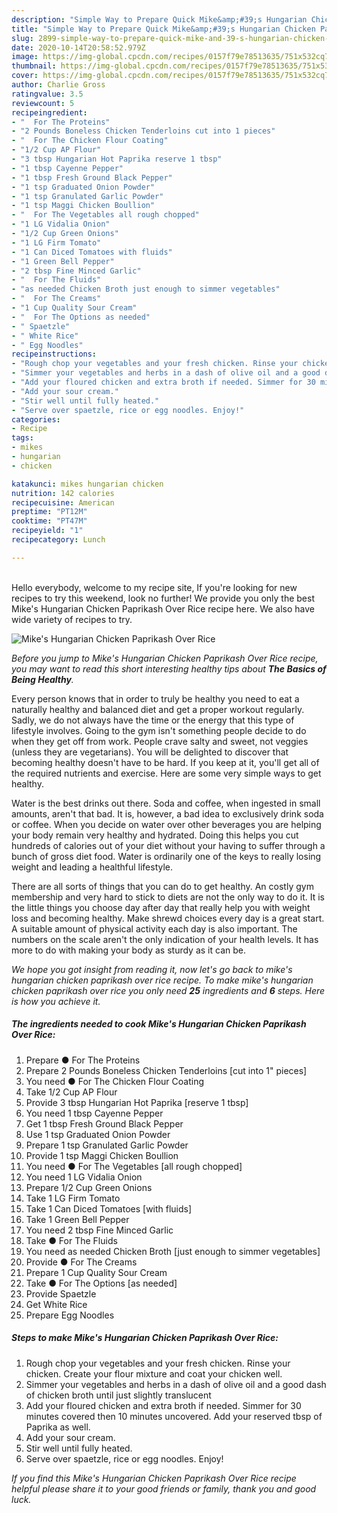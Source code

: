 ```yaml
---
description: "Simple Way to Prepare Quick Mike&amp;#39;s Hungarian Chicken Paprikash Over Rice"
title: "Simple Way to Prepare Quick Mike&amp;#39;s Hungarian Chicken Paprikash Over Rice"
slug: 2899-simple-way-to-prepare-quick-mike-and-39-s-hungarian-chicken-paprikash-over-rice
date: 2020-10-14T20:58:52.979Z
image: https://img-global.cpcdn.com/recipes/0157f79e78513635/751x532cq70/mikes-hungarian-chicken-paprikash-over-rice-recipe-main-photo.jpg
thumbnail: https://img-global.cpcdn.com/recipes/0157f79e78513635/751x532cq70/mikes-hungarian-chicken-paprikash-over-rice-recipe-main-photo.jpg
cover: https://img-global.cpcdn.com/recipes/0157f79e78513635/751x532cq70/mikes-hungarian-chicken-paprikash-over-rice-recipe-main-photo.jpg
author: Charlie Gross
ratingvalue: 3.5
reviewcount: 5
recipeingredient:
- "  For The Proteins"
- "2 Pounds Boneless Chicken Tenderloins cut into 1 pieces"
- "  For The Chicken Flour Coating"
- "1/2 Cup AP Flour"
- "3 tbsp Hungarian Hot Paprika reserve 1 tbsp"
- "1 tbsp Cayenne Pepper"
- "1 tbsp Fresh Ground Black Pepper"
- "1 tsp Graduated Onion Powder"
- "1 tsp Granulated Garlic Powder"
- "1 tsp Maggi Chicken Boullion"
- "  For The Vegetables all rough chopped"
- "1 LG Vidalia Onion"
- "1/2 Cup Green Onions"
- "1 LG Firm Tomato"
- "1 Can Diced Tomatoes with fluids"
- "1 Green Bell Pepper"
- "2 tbsp Fine Minced Garlic"
- "  For The Fluids"
- "as needed Chicken Broth just enough to simmer vegetables"
- "  For The Creams"
- "1 Cup Quality Sour Cream"
- "  For The Options as needed"
- " Spaetzle"
- " White Rice"
- " Egg Noodles"
recipeinstructions:
- "Rough chop your vegetables and your fresh chicken. Rinse your chicken. Create your flour mixture and coat your chicken well."
- "Simmer your vegetables and herbs in a dash of olive oil and a good dash of chicken broth until just slightly translucent"
- "Add your floured chicken and extra broth if needed. Simmer for 30 minutes covered then 10 minutes uncovered. Add your reserved tbsp of Paprika as well."
- "Add your sour cream."
- "Stir well until fully heated."
- "Serve over spaetzle, rice or egg noodles. Enjoy!"
categories:
- Recipe
tags:
- mikes
- hungarian
- chicken

katakunci: mikes hungarian chicken 
nutrition: 142 calories
recipecuisine: American
preptime: "PT12M"
cooktime: "PT47M"
recipeyield: "1"
recipecategory: Lunch

---
```

<br>
Hello everybody, welcome to my recipe site, If you're looking for new recipes to try this weekend, look no further! We provide you only the best Mike&#39;s Hungarian Chicken Paprikash Over Rice recipe here. We also have wide variety of recipes to try.
<br>


![Mike&#39;s Hungarian Chicken Paprikash Over Rice](https://img-global.cpcdn.com/recipes/0157f79e78513635/751x532cq70/mikes-hungarian-chicken-paprikash-over-rice-recipe-main-photo.jpg)

<i>Before you jump to Mike&#39;s Hungarian Chicken Paprikash Over Rice recipe, you may want to read this short interesting healthy tips about <strong>The Basics of Being Healthy</strong>.</i>

Every person knows that in order to truly be healthy you need to eat a naturally healthy and balanced diet and get a proper workout regularly. Sadly, we do not always have the time or the energy that this type of lifestyle involves. Going to the gym isn't something people decide to do when they get off from work. People crave salty and sweet, not veggies (unless they are vegetarians). You will be delighted to discover that becoming healthy doesn't have to be hard. If you keep at it, you'll get all of the required nutrients and exercise. Here are some very simple ways to get healthy.

Water is the best drinks out there. Soda and coffee, when ingested in small amounts, aren't that bad. It is, however, a bad idea to exclusively drink soda or coffee. When you decide on water over other beverages you are helping your body remain very healthy and hydrated. Doing this helps you cut hundreds of calories out of your diet without your having to suffer through a bunch of gross diet food. Water is ordinarily one of the keys to really losing weight and leading a healthful lifestyle.

There are all sorts of things that you can do to get healthy. An costly gym membership and very hard to stick to diets are not the only way to do it. It is the little things you choose day after day that really help you with weight loss and becoming healthy. Make shrewd choices every day is a great start. A suitable amount of physical activity each day is also important. The numbers on the scale aren't the only indication of your health levels. It has more to do with making your body as sturdy as it can be. 


<i>We hope you got insight from reading it, now let's go back to mike&#39;s hungarian chicken paprikash over rice recipe. To make mike&#39;s hungarian chicken paprikash over rice you only need <strong>25</strong> ingredients and <strong>6</strong> steps. Here is how you achieve it.
</i>

##### The ingredients needed to cook Mike&#39;s Hungarian Chicken Paprikash Over Rice:

1. Prepare  ● For The Proteins
1. Prepare 2 Pounds Boneless Chicken Tenderloins [cut into 1&#34; pieces]
1. You need  ● For The Chicken Flour Coating
1. Take 1/2 Cup AP Flour
1. Provide 3 tbsp Hungarian Hot Paprika [reserve 1 tbsp]
1. You need 1 tbsp Cayenne Pepper
1. Get 1 tbsp Fresh Ground Black Pepper
1. Use 1 tsp Graduated Onion Powder
1. Prepare 1 tsp Granulated Garlic Powder
1. Provide 1 tsp Maggi Chicken Boullion
1. You need  ● For The Vegetables [all rough chopped]
1. You need 1 LG Vidalia Onion
1. Prepare 1/2 Cup Green Onions
1. Take 1 LG Firm Tomato
1. Take 1 Can Diced Tomatoes [with fluids]
1. Take 1 Green Bell Pepper
1. You need 2 tbsp Fine Minced Garlic
1. Take  ● For The Fluids
1. You need as needed Chicken Broth [just enough to simmer vegetables]
1. Provide  ● For The Creams
1. Prepare 1 Cup Quality Sour Cream
1. Take  ● For The Options [as needed]
1. Provide  Spaetzle
1. Get  White Rice
1. Prepare  Egg Noodles


##### Steps to make Mike&#39;s Hungarian Chicken Paprikash Over Rice:

1. Rough chop your vegetables and your fresh chicken. Rinse your chicken. Create your flour mixture and coat your chicken well.
1. Simmer your vegetables and herbs in a dash of olive oil and a good dash of chicken broth until just slightly translucent
1. Add your floured chicken and extra broth if needed. Simmer for 30 minutes covered then 10 minutes uncovered. Add your reserved tbsp of Paprika as well.
1. Add your sour cream.
1. Stir well until fully heated.
1. Serve over spaetzle, rice or egg noodles. Enjoy!


<i>If you find this Mike&#39;s Hungarian Chicken Paprikash Over Rice recipe helpful please share it to your good friends or family, thank you and good luck.</i>
